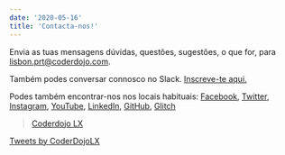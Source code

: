 ```yaml
---
date: '2020-05-16'
title: 'Contacta-nos!'
---
```


Envia as tuas mensagens dúvidas, questões, sugestões, o que for, para [lisbon.prt@coderdojo.com](mailto:lisbon.prt@coderdojo.com).

Também podes conversar connosco no Slack. [Inscreve-te aqui.](https://bit.ly/cdlx-slack2)

Podes também encontrar-nos nos locais habituais:
[Facebook](https://www.facebook.com/coderdojolx),
[Twitter](https://twitter.com/CoderDojoLX),
[Instagram](https://www.instagram.com/coderdojolxoficial/),
[YouTube](https://www.youtube.com/c/Coderdojo-lxPt),
[LinkedIn](https://www.linkedin.com/company/coderdojo-lx/),
[GitHub](https://github.com/coderDojoLX),
[Glitch](https://glitch.com/@cdlx)

<!-- Facebook widget: -->
<div id="fb-root"></div>
<script async defer crossorigin="anonymous" src="https://connect.facebook.net/pt_PT/sdk.js#xfbml=1&version=v7.0"></script>
<div class="fb-page" data-href="https://www.facebook.com/coderdojolx/" data-tabs="timeline" data-width="350" data-height="700" data-small-header="false" data-adapt-container-width="true" data-hide-cover="false" data-show-facepile="true"><blockquote cite="https://www.facebook.com/coderdojolx/" class="fb-xfbml-parse-ignore"><a href="https://www.facebook.com/coderdojolx/">Coderdojo LX</a></blockquote></div>
<!-- Twitter widget: -->
<a class="twitter-timeline" data-lang="pt" data-width="350" data-height="700" href="https://twitter.com/CoderDojoLX?ref_src=twsrc%5Etfw">Tweets by CoderDojoLX</a> <script async src="https://platform.twitter.com/widgets.js" charset="utf-8"></script>